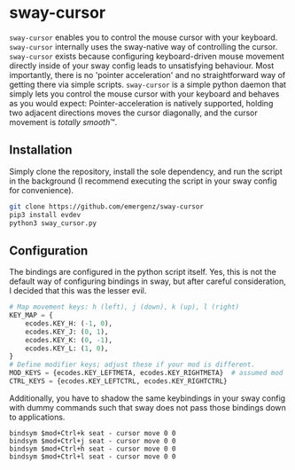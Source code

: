# sway-cursor

`sway-cursor` enables you to control the mouse cursor with your keyboard. `sway-cursor` internally uses the sway-native way of controlling the cursor. `sway-cursor` exists because configuring keyboard-driven mouse movement directly inside of your sway config leads to unsatisfying behaviour. Most importantly, there is no 'pointer acceleration' and no straightforward way of getting there via simple scripts. `sway-cursor` is a simple python daemon that simply lets you control the mouse cursor with your keyboard and behaves as you would expect: Pointer-acceleration is natively supported, holding two adjacent directions moves the cursor diagonally, and the cursor movement is *totally smooth*™.

## Installation
Simply clone the repository, install the sole dependency, and run the script in the background (I recommend executing the script in your sway config for convenience).

```bash
git clone https://github.com/emergenz/sway-cursor
pip3 install evdev
python3 sway_cursor.py
```
## Configuration
The bindings are configured in the python script itself. Yes, this is not the default way of configuring bindings in sway, but after careful consideration, I decided that this was the lesser evil.

```python
# Map movement keys: h (left), j (down), k (up), l (right)
KEY_MAP = {
    ecodes.KEY_H: (-1, 0),
    ecodes.KEY_J: (0, 1),
    ecodes.KEY_K: (0, -1),
    ecodes.KEY_L: (1, 0),
}
# Define modifier keys; adjust these if your mod is different.
MOD_KEYS = {ecodes.KEY_LEFTMETA, ecodes.KEY_RIGHTMETA}  # assumed mod
CTRL_KEYS = {ecodes.KEY_LEFTCTRL, ecodes.KEY_RIGHTCTRL}
```

Additionally, you have to shadow the same keybindings in your sway config with dummy commands such that sway does not pass those bindings down to applications.
```
bindsym $mod+Ctrl+k seat - cursor move 0 0
bindsym $mod+Ctrl+j seat - cursor move 0 0
bindsym $mod+Ctrl+h seat - cursor move 0 0
bindsym $mod+Ctrl+l seat - cursor move 0 0
```

